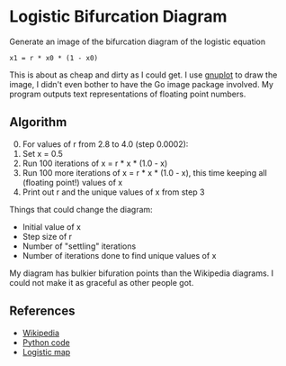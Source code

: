 # Logistic Bifurcation Diagram

Generate an image of the bifurcation diagram of the logistic equation

```none
x1 = r * x0 * (1 - x0)
```

This is about as cheap and dirty as I could get.
I use [gnuplot](http://www.gnuplot.info/) to draw the image,
I didn't even bother to have the Go image package involved.
My program outputs text representations of floating point numbers.

## Algorithm

0. For values of r from 2.8 to 4.0 (step 0.0002):
1. Set x = 0.5
2. Run 100 iterations of x = r * x * (1.0 - x)
3. Run 100 more iterations of x = r * x * (1.0 - x),
this time keeping all (floating point!) values of x
4. Print out r and the unique values of x from step 3

Things that could change the diagram:

* Initial value of x
* Step size of r
* Number of "settling" iterations
* Number of iterations done to find unique values of x

My diagram has bulkier bifuration points than the Wikipedia diagrams.
I could not make it as graceful as other people got.

## References

* [Wikipedia](https://en.wikipedia.org/wiki/Bifurcation_diagram)
* [Python code](https://geoffboeing.com/2015/03/chaos-theory-logistic-map/)
* [Logistic map](https://en.wikipedia.org/wiki/Logistic_map)
